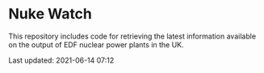 # Nuke Watch

This repository includes code for retrieving the latest information available on the output of EDF nuclear power plants in the UK.

Last updated: 2021-06-14 07:12